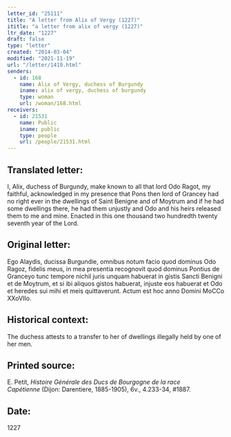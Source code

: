 ```yaml
---
letter_id: "25111"
title: "A letter from Alix of Vergy (1227)"
ititle: "a letter from alix of vergy (1227)"
ltr_date: "1227"
draft: false
type: "letter"
created: "2014-03-04"
modified: "2021-11-19"
url: "/letter/1410.html"
senders:
  - id: 168
    name: Alix of Vergy, duchess of Burgundy
    iname: alix of vergy, duchess of burgundy
    type: woman
    url: /woman/168.html
receivers:
  - id: 21531
    name: Public
    iname: public
    type: people
    url: /people/21531.html
---
```

<h2> Translated letter:</h2>I, Alix, duchess of Burgundy, make known to all that lord Odo Ragot, my faithful, acknowledged in my presence that Pons then lord of Grancey had no right ever in the dwellings of Saint Benigne and of Moytrum and if he had some dwellings there, he had them unjustly and Odo and his heirs released them to me and mine.  Enacted in this one thousand two hundredth twenty seventh year of the Lord.
<h2 class="mt-4"> Original letter:</h2>Ego Alaydis, ducissa Burgundie, omnibus notum facio quod dominus Odo Ragoz, fidelis meus, in mea presentia recognovit quod dominus Pontius de Granceyo tunc tempore nichil juris unquam habuerat in gistis Sancti Benigni et de Moytrum, et si ibi aliquos gistos habuerat, injuste eos habuerat et Odo et heredes sui mihi et meis quittaverunt.  Actum est hoc anno Domini MoCCo XXoVIIo.
<h2 class="mt-4"> Historical context:</h2>The duchess attests to a transfer to her of dwellings illegally held by one of her men.
<h2 class="mt-4"> Printed source:</h2><p>E. Petit, <em>Histoire&nbsp;Générale</em>&nbsp;<em>des Ducs de Bourgogne&nbsp;</em><i>de la race Capétienne&nbsp;</i>(Dijon: Darentiere, 1885-1905), 6v., 4.233-34, #1887.</p><h2 class="mt-4"> Date:</h2>1227